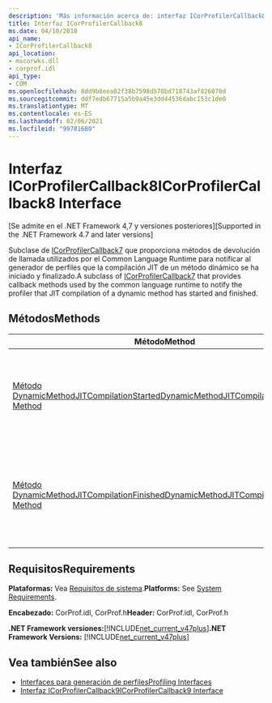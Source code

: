 ```yaml
---
description: 'Más información acerca de: interfaz ICorProfilerCallback8'
title: Interfaz ICorProfilerCallback8
ms.date: 04/10/2018
api_name:
- ICorProfilerCallback8
api_location:
- mscorwks.dll
- corprof.idl
api_type:
- COM
ms.openlocfilehash: 8dd9b8eea82f38b7598d578bd718743af826070d
ms.sourcegitcommit: ddf7edb67715a5b9a45e3dd44536dabc153c1de0
ms.translationtype: MT
ms.contentlocale: es-ES
ms.lasthandoff: 02/06/2021
ms.locfileid: "99781680"
---
```

# <a name="icorprofilercallback8-interface"></a><span data-ttu-id="98e65-103">Interfaz ICorProfilerCallback8</span><span class="sxs-lookup"><span data-stu-id="98e65-103">ICorProfilerCallback8 Interface</span></span>

<span data-ttu-id="98e65-104">[Se admite en el .NET Framework 4,7 y versiones posteriores]</span><span class="sxs-lookup"><span data-stu-id="98e65-104">[Supported in the .NET Framework 4.7 and later versions]</span></span>  

 <span data-ttu-id="98e65-105">Subclase de [ICorProfilerCallback7](icorprofilercallback7-interface.md) que proporciona métodos de devolución de llamada utilizados por el Common Language Runtime para notificar al generador de perfiles que la compilación JIT de un método dinámico se ha iniciado y finalizado.</span><span class="sxs-lookup"><span data-stu-id="98e65-105">A subclass of [ICorProfilerCallback7](icorprofilercallback7-interface.md) that provides callback methods used by the common language runtime to notify the profiler that JIT compilation of a dynamic method has started and finished.</span></span>
  
## <a name="methods"></a><span data-ttu-id="98e65-106">Métodos</span><span class="sxs-lookup"><span data-stu-id="98e65-106">Methods</span></span>  
  
|<span data-ttu-id="98e65-107">Método</span><span class="sxs-lookup"><span data-stu-id="98e65-107">Method</span></span>|<span data-ttu-id="98e65-108">Descripción</span><span class="sxs-lookup"><span data-stu-id="98e65-108">Description</span></span>|  
|------------|-----------------|  
|[<span data-ttu-id="98e65-109">Método DynamicMethodJITCompilationStarted</span><span class="sxs-lookup"><span data-stu-id="98e65-109">DynamicMethodJITCompilationStarted Method</span></span>](icorprofilercallback8-dynamicmethodjitcompilationstarted-method.md)|<span data-ttu-id="98e65-110">Notifica al generador de perfiles que se ha iniciado la compilación JIT de un método dinámico.</span><span class="sxs-lookup"><span data-stu-id="98e65-110">Notifies the profiler that JIT compilation of a dynamic method has started.</span></span>|  
|[<span data-ttu-id="98e65-111">Método DynamicMethodJITCompilationFinished</span><span class="sxs-lookup"><span data-stu-id="98e65-111">DynamicMethodJITCompilationFinished Method</span></span>](icorprofilercallback8-dynamicmethodjitcompilationfinished-method.md)|<span data-ttu-id="98e65-112">Notifica al generador de perfiles que ha finalizado la compilación JIT de un método dinámico.</span><span class="sxs-lookup"><span data-stu-id="98e65-112">Notifies the profiler that JIT compilation of a dynamic method has finished.</span></span>|  
  
## <a name="requirements"></a><span data-ttu-id="98e65-113">Requisitos</span><span class="sxs-lookup"><span data-stu-id="98e65-113">Requirements</span></span>  

 <span data-ttu-id="98e65-114">**Plataformas:** Vea [Requisitos de sistema](../../get-started/system-requirements.md).</span><span class="sxs-lookup"><span data-stu-id="98e65-114">**Platforms:** See [System Requirements](../../get-started/system-requirements.md).</span></span>  
  
 <span data-ttu-id="98e65-115">**Encabezado:** CorProf.idl, CorProf.h</span><span class="sxs-lookup"><span data-stu-id="98e65-115">**Header:** CorProf.idl, CorProf.h</span></span>  
  
<span data-ttu-id="98e65-116">**.NET Framework versiones:**[!INCLUDE[net_current_v47plus](../../../../includes/net-current-v47plus.md)]</span><span class="sxs-lookup"><span data-stu-id="98e65-116">**.NET Framework Versions:** [!INCLUDE[net_current_v47plus](../../../../includes/net-current-v47plus.md)]</span></span>  

## <a name="see-also"></a><span data-ttu-id="98e65-117">Vea también</span><span class="sxs-lookup"><span data-stu-id="98e65-117">See also</span></span>

- [<span data-ttu-id="98e65-118">Interfaces para generación de perfiles</span><span class="sxs-lookup"><span data-stu-id="98e65-118">Profiling Interfaces</span></span>](profiling-interfaces.md)
- [<span data-ttu-id="98e65-119">Interfaz ICorProfilerCallback9</span><span class="sxs-lookup"><span data-stu-id="98e65-119">ICorProfilerCallback9 Interface</span></span>](icorprofilercallback9-interface.md)
